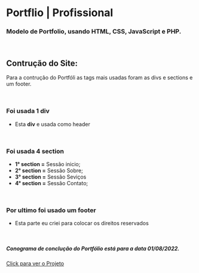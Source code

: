 # Portflio | Profissional
<h3>Modelo de Portfolio, usando HTML, CSS, JavaScript e PHP.</h3>
<br>
<h2>Contrução do Site:</h2>
    <p>Para a contrução do Portfóli as tags mais usadas foram as divs e sections e um footer.</p>
<br>
<h3>Foi usada 1 div</h3>
<ul>
    <li>Esta <strong>div</strong> e usada como header</li>
</ul>
<br>
<h3>Foi usada 4 section</h3>
<ul>
    <li><strong>1° section =</strong> Sessão inicio;</li>
    <li><strong>2° section =</strong> Sessão Sobre;</li>
    <li><strong>3° section =</strong> Sessão Seviços</li>
    <li><strong>4° section =</strong> Sessão Contato;</li>
</ul>
<br>
<h3>Por ultimo foi usado um footer</h3>
<ul>
    <li>Esta parte eu criei para colocar os direitos reservados</li>
</ul>
<br>
<h5>Conograma de conclução do Portfólio está para a data 01/08/2022.</h5>


<a href="https://paulodevelop.com.br/"  target="_blank"><p>Click para ver o Projeto</p></a>

